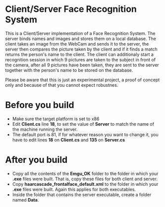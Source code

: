 # Client/Server Face Recognition System

This is a Client/Server implementation of a Face Recognition System. The server binds names and images and stores them on a local database. The client takes an image from the WebCam and sends it to the server, the server then compares the picture taken by the client and if it finds a match returns the person's name to the client. The client can additionaly start a recognition session in which 9 pictures are taken to the subject in front of the camera, after all 9 pictures have been taken, they are sent to the server together with the person's name to be stored on the database.

Please be aware that this is just an experimental project, a proof of concept only and because of that you cannot expect robustnes.

# Before you build

- Make sure the target platform is set to x86
- Edit **Client.cs** line **18**, to set the value of **Server** to match the name of the machine running the server.
- The default port is 81, if for whatever reason you want to change it, you have to edit lines **18** on **Client.cs** and **135** on **Server.cs**

# After you build

- Copy all the contents of the **Emgu_OK** folder to the folder in which your **.exe** files were built. That is, copy these files for both client and server.
- Copy **haarcascade_frontalface_default.xml** to the folder in which your **.exe** files were built. Again this applies for both executables.
- Inside the folder that contains the server executable, create a folder named **Data**.
 
